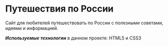 # Путешествия по России

Сайт для любителей путешествовать по России с полезными советами, идеями и информацией.

___Используемые технологии___ в данном проекте: HTML5 и CSS3